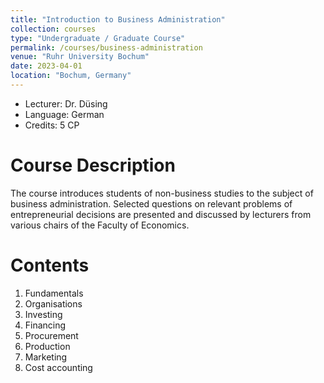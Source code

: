 ```yaml
---
title: "Introduction to Business Administration"
collection: courses
type: "Undergraduate / Graduate Course"
permalink: /courses/business-administration
venue: "Ruhr University Bochum"
date: 2023-04-01
location: "Bochum, Germany"
---
```


* Lecturer: Dr. Düsing
* Language: German
* Credits: 5 CP

Course Description
======

The course introduces students of non-business studies to the subject of business administration.
Selected questions on relevant problems of entrepreneurial decisions are presented and discussed by lecturers from various chairs of the Faculty of Economics.


Contents
======

1. Fundamentals
2. Organisations
3. Investing
4. Financing
5. Procurement
6. Production
7. Marketing
8. Cost accounting

